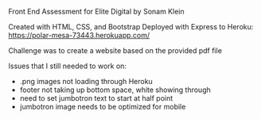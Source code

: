 Front End Assessment for Elite Digital by Sonam Klein

Created with HTML, CSS, and Bootstrap
Deployed with Express to Heroku: https://polar-mesa-73443.herokuapp.com/

Challenge was to create a website based on the provided pdf file

Issues that I still needed to work on:
 - .png images not loading through Heroku
 - footer not taking up bottom space, white showing through
 - need to set jumbotron text to start at half point
 - jumbotron image needs to be optimized for mobile
